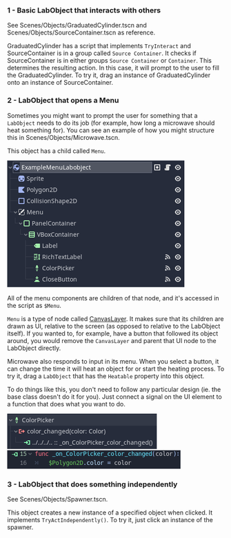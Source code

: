 ### 1 - Basic LabObject that interacts with others

See Scenes/Objects/GraduatedCylinder.tscn and Scenes/Objects/SourceContainer.tscn as reference.

GraduatedCylinder has a script that implements `TryInteract` and SourceContainer is in a group called `Source Container`. It checks if SourceContainer is in either groups `Source Container` or `Container`. This determines the resulting action. In this case, it will prompt to the user to fill the GraduatedCylinder. To try it, drag an instance of GraduatedCylinder onto an instance of SourceContainer.

### 2 - LabObject that opens a Menu

Sometimes you might want to prompt the user for something that a `LabObject` needs to do its job (for example, how long a microwave should heat something for). You can see an example of how you might structure this in Scenes/Objects/Microwave.tscn.

This object has a child called `Menu`.

![image](./images/example_labobject_menu.png)

All of the menu components are children of that node, and it's accessed in the script as `$Menu`.

`Menu` is a type of node called [CanvasLayer](https://docs.godotengine.org/en/3.5/classes/class_canvaslayer.html). It makes sure that its children are drawn as UI, relative to the screen (as opposed to relative to the LabObject itself). If you wanted to, for example, have a button that followed its object around, you would remove the `CanvasLayer` and parent that UI node to the LabObject directly.

Microwave also responds to input in its menu. When you select a button, it can change the time it will heat an object for or start the heating process. To try it, drag a `LabObject` that has the `Heatable` property into this object.

To do things like this, you don't need to follow any particular design (ie. the base class doesn't do it for you). Just connect a signal on the UI element to a function that does what you want to do.

![image](./images/color_picker.png)
![image](./images/color_picker_signal_function.png)

### 3 - LabObject that does something independently

See Scenes/Objects/Spawner.tscn.

This object creates a new instance of a specified object when clicked. It implements `TryActIndependently()`. To try it, just click an instance of the spawner.